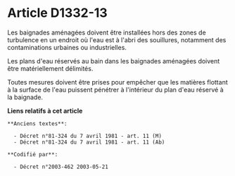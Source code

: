 # Article D1332-13

Les baignades aménagées doivent être installées hors des zones de turbulence en un endroit où l'eau est à l'abri des
souillures, notamment des contaminations urbaines ou industrielles.

Les plans d'eau réservés au bain dans les baignades aménagées doivent être matériellement délimités.

Toutes mesures doivent être prises pour empêcher que les matières flottant à la surface de l'eau puissent pénétrer à
l'intérieur du plan d'eau réservé à la baignade.

**Liens relatifs à cet article**

	**Anciens textes**:

	  - Décret n°81-324 du 7 avril 1981 - art. 11 (M)
	  - Décret n°81-324 du 7 avril 1981 - art. 11 (Ab)

	**Codifié par**:

	  - Décret n°2003-462 2003-05-21
